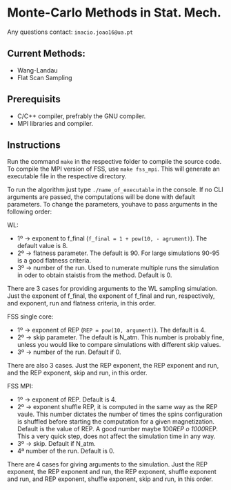 # Monte-Carlo Methods in Stat. Mech.

Any questions contact: ```inacio.joao16@ua.pt```

## Current Methods:
 * Wang-Landau
 * Flat Scan Sampling

## Prerequisits
 * C/C++ compiler, prefrably the GNU compiler. 
 * MPI libraries and compiler. 

## Instructions

Run the command ```make``` in the respective folder to compile the source code. To compile the MPI version of FSS, use ```make fss_mpi```. This will generate an executable file in the respective directory. 

To run the algorithm just type ```./name_of_executable``` in the console. If no CLI arguments are passed, the computations will be done with default parameters. To change the parameters, youhave to pass arguments in the following order:

WL:
  * 1º -> exponent to f_final (```f_final = 1 + pow(10, - agrument)```). The default value is 8.
  * 2º -> flatness parameter. The default is 90. For large simulations 90-95 is a good flatness criteria. 
  * 3º -> number of the run. Used to numerate multiple runs the simulation in oder to obtain staistis from the method. Default is 0. 
	
There are 3 cases for providing arguments to the WL sampling simulation. Just the exponent of f_final, the exponent of f_final and run, respectively, and exponent, run and flatness criteria, in this order.

FSS single core:
  * 1º -> exponent of REP (```REP = pow(10, argument)```). The default is 4.
  * 2º -> skip parameter. The default is N_atm. This number is probably fine, unless you would like to compare simulations with different skip values. 
  * 3º -> number of the run. Default if 0.
	
There are also 3 cases. Just the REP exponent, the REP exponent and run, and the REP exponent, skip and run, in this order.

FSS MPI:
  * 1º -> exponent of REP. Default is 4.
  * 2º -> exponent shuffle REP, it is computed in the same way as the REP vaule. This number dictates the number of times the spins configuration is shuffled before starting the computation for a given magnetization. Default is the value of REP. A good number maybe 100*REP o 1000*REP. This a very quick step, does not affect the simulation time in any way.
  * 3º -> skip. Default if N_atm.
  * 4ª number of the run. Default is 0.

There are 4 cases for giving arguments to the simulation. Just the REP exponent, the REP exponent and run, the REP exponent, shuffle exponent and run, and REP exponent, shuffle exponent, skip and run, in this order. 






		

